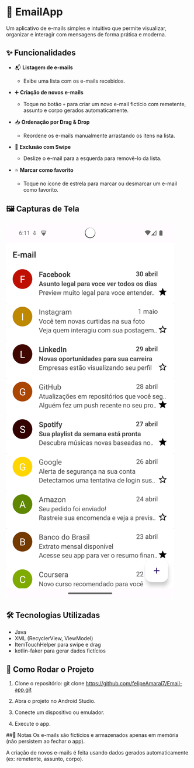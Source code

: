 # 📧 EmailApp

Um aplicativo de e-mails simples e intuitivo que permite visualizar, organizar e interagir com mensagens de forma prática e moderna.

## ✨ Funcionalidades

- 📬 **Listagem de e-mails**
  - Exibe uma lista com os e-mails recebidos.
  
- ➕ **Criação de novos e-mails**
  - Toque no botão `+` para criar um novo e-mail fictício com remetente, assunto e corpo gerados automaticamente.
  
- 📥 **Ordenação por Drag & Drop**
  - Reordene os e-mails manualmente arrastando os itens na lista.
  
- 🧹 **Exclusão com Swipe**
  - Deslize o e-mail para a esquerda para removê-lo da lista.
  
- ⭐ **Marcar como favorito**
  - Toque no ícone de estrela para marcar ou desmarcar um e-mail como favorito.

## 🖼️ Capturas de Tela 
![Tela principal do app](images/screenshotApp.png)

## 🛠️ Tecnologias Utilizadas

- Java
- XML (RecyclerView, ViewModel)
- ItemTouchHelper para swipe e drag
- kotlin-faker para gerar dados fictícios

## 🚀 Como Rodar o Projeto

1. Clone o repositório:
git clone https://github.com/felipeAmaral7/Email-app.git

2. Abra o projeto no Android Studio.

3. Conecte um dispositivo ou emulador.

4. Execute o app.

##📌 Notas
Os e-mails são fictícios e armazenados apenas em memória (não persistem ao fechar o app).

A criação de novos e-mails é feita usando dados gerados automaticamente (ex: remetente, assunto, corpo).
